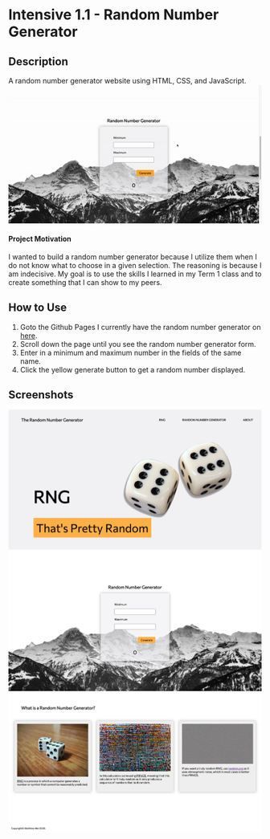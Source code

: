 # Intensive 1.1 - Random Number Generator

## Description
A random number generator website using HTML, CSS, and JavaScript.
![](screenshots/rng-demo.gif)

#### Project Motivation
I wanted to build a random number generator because I utilize them when I do not know what to choose in a given selection. The reasoning is because I am indecisive. My goal is to use the skills I learned in my Term 1 class and to create something that I can show to my peers.

## How to Use
1. Goto the Github Pages I currently have the random number generator on [here](https://matthewwei35.github.io/).
2. Scroll down the page until you see the random number generator form.
3. Enter in a minimum and maximum number in the fields of the same name.
4. Click the yellow generate button to get a random number displayed.

## Screenshots
![Screenshot of website banner](screenshots/rng-1.png)
![Screenshot of random number generator](screenshots/rng-2.png)
![Screenshot of website information](screenshots/rng-3.png)
